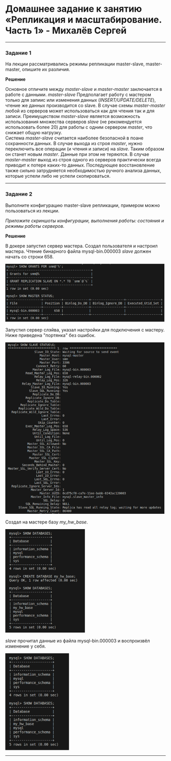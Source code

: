 # Домашнее задание к занятию «Репликация и масштабирование. Часть 1» - Михалёв Сергей

---

### Задание 1

На лекции рассматривались режимы репликации master-slave, master-master, опишите их различия.

**Решение**

Основное отличите между *master-slave* и *master-master* заключается в работе с данными. *master-slave* Предполагает работу с мастером только для запиис или изменения данных (*INSERT/UPDATE/DELETE*), чтение же данных производится со slave. В случае схемы *master-master* любой из серверов может использоваться как для чтения так и для записи.
Преимуществом *master-slave* является возможность использования множества серверов *slave* (не рекомендуется использовать более 20) для работы с одним сервером *master*, что снижает общую нагрузку.  
Система *master-slave* считается наиболее безопасной в поане сохранности данных. В случае выхода из строя *master*, нужно переключить все операции (и чтения и записи) на *slave*. Таким образом он станет новым *master*. Данные при этом не теряются. В случае *master-master* выход из строя одного из серверов практически всегда приводит к потере каких-то данных. Последующее восстановление также сильно затрудняется необходимостью ручного анализа данных, которые успели либо не успели скопироваться.

---

### Задание 2

Выполните конфигурацию master-slave репликации, примером можно пользоваться из лекции.

*Приложите скриншоты конфигурации, выполнения работы: состояния и режимы работы серверов.*

**Решение**

В докере запустил сервер мастера. Создал пользователя и настроил мастера. Чтение бинарного файла mysql-bin.000003 *slave* должен начать со строки 658.

<img src="images/Task_2_1.png" alt="Task_2_1.png" width="500" height="auto">

Запустил сервер слэйва, указал настройки для подключения с мастеру. Ниже приведена "портянка" без ошибок.

<img src="images/Task_2_2.png" alt="Task_2_2.png" width="500" height="auto">

Создал на мастере базу *my_hw_base*.

<img src="images/Task_2_3.png" alt="Task_2_3.png" width="250" height="auto">

*slave* прочитал данные из файла mysql-bin.000003 и воспроизвёл изменение у себя.

<img src="images/Task_2_4.png" alt="Task_2_4.png" width="200" height="auto">

---
